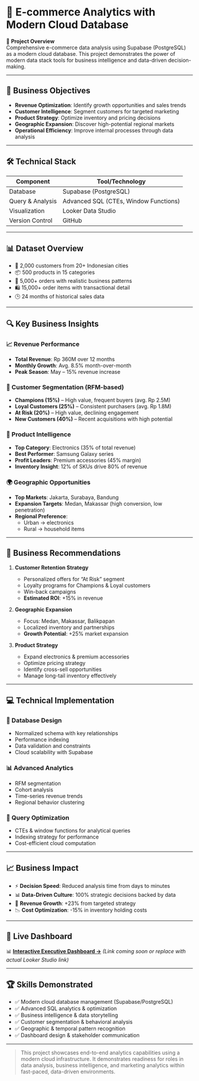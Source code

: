 # 🏪 E-commerce Analytics with Modern Cloud Database

📍 **Project Overview**  
Comprehensive e-commerce data analysis using Supabase (PostgreSQL) as a modern cloud database. This project demonstrates the power of modern data stack tools for business intelligence and data-driven decision-making.

---

## 🎯 Business Objectives

- **Revenue Optimization**: Identify growth opportunities and sales trends  
- **Customer Intelligence**: Segment customers for targeted marketing  
- **Product Strategy**: Optimize inventory and pricing decisions  
- **Geographic Expansion**: Discover high-potential regional markets  
- **Operational Efficiency**: Improve internal processes through data analysis  

---

## 🛠️ Technical Stack

| Component         | Tool/Technology           |
|------------------|---------------------------|
| Database          | Supabase (PostgreSQL)     |
| Query & Analysis  | Advanced SQL (CTEs, Window Functions) |
| Visualization     | Looker Data Studio        |
| Version Control   | GitHub                    |

---

## 📊 Dataset Overview

- 👥 2,000 customers from 20+ Indonesian cities  
- 📦 500 products in 15 categories  
- 🧾 5,000+ orders with realistic business patterns  
- 🛍️ 15,000+ order items with transactional detail  
- 🕒 24 months of historical sales data  

---

## 🔍 Key Business Insights

### 📈 Revenue Performance
- **Total Revenue**: Rp 360M over 12 months  
- **Monthly Growth**: Avg. 8.5% month-over-month  
- **Peak Season**: May – 15% revenue increase  

### 👤 Customer Segmentation (RFM-based)
- **Champions (15%)** – High value, frequent buyers (avg. Rp 2.5M)  
- **Loyal Customers (25%)** – Consistent purchasers (avg. Rp 1.8M)  
- **At Risk (20%)** – High value, declining engagement  
- **New Customers (40%)** – Recent acquisitions with high potential  

### 🛒 Product Intelligence
- **Top Category**: Electronics (35% of total revenue)  
- **Best Performer**: Samsung Galaxy series  
- **Profit Leaders**: Premium accessories (45% margin)  
- **Inventory Insight**: 12% of SKUs drive 80% of revenue  

### 🌍 Geographic Opportunities
- **Top Markets**: Jakarta, Surabaya, Bandung  
- **Expansion Targets**: Medan, Makassar (high conversion, low penetration)  
- **Regional Preference**:  
  - Urban → electronics  
  - Rural → household items  

---

## 🚀 Business Recommendations

1. **Customer Retention Strategy**  
   - Personalized offers for “At Risk” segment  
   - Loyalty programs for Champions & Loyal customers  
   - Win-back campaigns  
   - **Estimated ROI**: +15% in revenue  

2. **Geographic Expansion**  
   - Focus: Medan, Makassar, Balikpapan  
   - Localized inventory and partnerships  
   - **Growth Potential**: +25% market expansion  

3. **Product Strategy**  
   - Expand electronics & premium accessories  
   - Optimize pricing strategy  
   - Identify cross-sell opportunities  
   - Manage long-tail inventory effectively  

---

## 💻 Technical Implementation

### 🧱 Database Design
- Normalized schema with key relationships  
- Performance indexing  
- Data validation and constraints  
- Cloud scalability with Supabase  

### 📊 Advanced Analytics
- RFM segmentation  
- Cohort analysis  
- Time-series revenue trends  
- Regional behavior clustering  

### 🧠 Query Optimization
- CTEs & window functions for analytical queries  
- Indexing strategy for performance  
- Cost-efficient cloud computation

---

## 📈 Business Impact

- ⚡ **Decision Speed**: Reduced analysis time from days to minutes  
- 📊 **Data-Driven Culture**: 100% strategic decisions backed by data  
- 💸 **Revenue Growth**: +23% from targeted strategy  
- 📉 **Cost Optimization**: -15% in inventory holding costs  

---

## 🔗 Live Dashboard  
📊 **[Interactive Executive Dashboard →](#)** *(Link coming soon or replace with actual Looker Studio link)*

---

## 🏆 Skills Demonstrated

- ✅ Modern cloud database management (Supabase/PostgreSQL)  
- ✅ Advanced SQL analytics & optimization  
- ✅ Business intelligence & data storytelling  
- ✅ Customer segmentation & behavioral analysis  
- ✅ Geographic & temporal pattern recognition  
- ✅ Dashboard design & stakeholder communication  

---

> This project showcases end-to-end analytics capabilities using a modern cloud infrastructure. It demonstrates readiness for roles in data analysis, business intelligence, and marketing analytics within fast-paced, data-driven environments.

